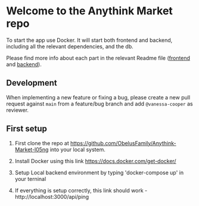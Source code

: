 # Welcome to the Anythink Market repo

To start the app use Docker. It will start both frontend and backend, including all the relevant dependencies, and the db.

Please find more info about each part in the relevant Readme file ([frontend](frontend/readme.md) and [backend](backend/README.md)).

## Development

When implementing a new feature or fixing a bug, please create a new pull request against `main` from a feature/bug branch and add `@vanessa-cooper` as reviewer.

## First setup

1. First clone the repo at https://github.com/ObelusFamily/Anythink-Market-l05ng into your local system.

2. Install Docker using this link https://docs.docker.com/get-docker/

3. Setup Local backend environment by typing 'docker-compose up' in your terninal

4. If everything is setup correctly, this link should work - http://localhost:3000/api/ping
